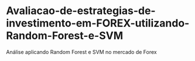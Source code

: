 # Avaliacao-de-estrategias-de-investimento-em-FOREX-utilizando-Random-Forest-e-SVM
Análise aplicando Random Forest e SVM no mercado de Forex
